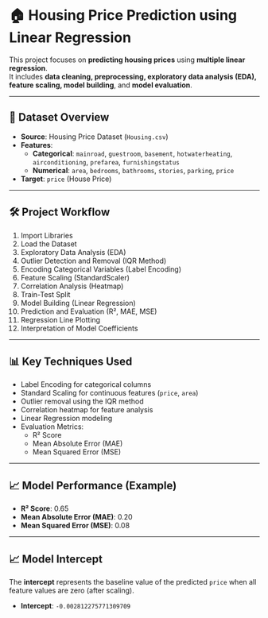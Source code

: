 # 🏠 Housing Price Prediction using Linear Regression

This project focuses on **predicting housing prices** using **multiple linear regression**.  
It includes **data cleaning, preprocessing, exploratory data analysis (EDA), feature scaling, model building**, and **model evaluation**.

---

## 📁 Dataset Overview

- **Source**: Housing Price Dataset (`Housing.csv`)
- **Features**:
  - **Categorical**: `mainroad`, `guestroom`, `basement`, `hotwaterheating`, `airconditioning`, `prefarea`, `furnishingstatus`
  - **Numerical**: `area`, `bedrooms`, `bathrooms`, `stories`, `parking`, `price`
- **Target**: `price` (House Price)

---

## 🛠️ Project Workflow

1. Import Libraries
2. Load the Dataset
3. Exploratory Data Analysis (EDA)
4. Outlier Detection and Removal (IQR Method)
5. Encoding Categorical Variables (Label Encoding)
6. Feature Scaling (StandardScaler)
7. Correlation Analysis (Heatmap)
8. Train-Test Split
9. Model Building (Linear Regression)
10. Prediction and Evaluation (R², MAE, MSE)
11. Regression Line Plotting
12. Interpretation of Model Coefficients

---

## 📊 Key Techniques Used

- Label Encoding for categorical columns
- Standard Scaling for continuous features (`price`, `area`)
- Outlier removal using the IQR method
- Correlation heatmap for feature analysis
- Linear Regression modeling
- Evaluation Metrics:
  - R² Score
  - Mean Absolute Error (MAE)
  - Mean Squared Error (MSE)

---

## 📈 Model Performance (Example)

- **R² Score**: 0.65
- **Mean Absolute Error (MAE)**: 0.20
- **Mean Squared Error (MSE)**: 0.08

---

## 📈 Model Intercept

The **intercept** represents the baseline value of the predicted `price` when all feature values are zero (after scaling).

- **Intercept**: `-0.002812275771309709`



